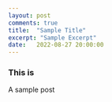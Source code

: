 ```yaml
---
layout: post
comments: true
title:  "Sample Title"
excerpt: "Sample Excerpt"
date:   2022-08-27 20:00:00
---
```


### This is

A sample post
